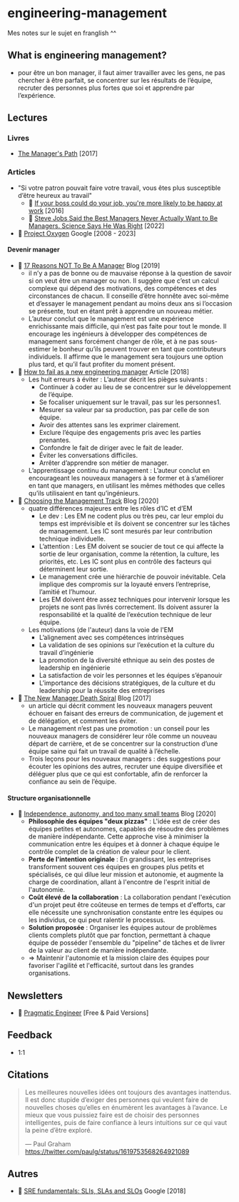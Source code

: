 # engineering-management
Mes notes sur le sujet en franglish ^^

## What is engineering management?

- pour être un bon manager, il faut aimer travailler avec les gens, ne pas chercher à être parfait, se concentrer sur les résultats de l’équipe, recruter des personnes plus fortes que soi et apprendre par l’expérience.


## Lectures

### Livres
- [The Manager's Path](https://www.amazon.fr/-/en/Camille-Fournier/dp/1491973897) [2017]
 
### Articles

- "Si votre patron pouvait faire votre travail, vous êtes plus susceptible d’être heureux au travail"
  - 📙 [If your boss could do your job, you're more likely to be happy at work](https://hbr.org/2016/12/if-your-boss-could-do-your-job-youre-more-likely-to-be-happy-at-work) [2016]
  - 📙 [Steve Jobs Said the Best Managers Never Actually Want to Be Managers. Science Says He Was Right](https://www.inc.com/jeff-haden/37-years-ago-steve-jobs-said-best-managers-never-want-to-be-a-manager-science-says-he-was-right.html) [2022]
- 📙 [Project Oxygen](https://rework.withgoogle.com/blog/the-evolution-of-project-oxygen/) Google [2008 - 2023]

#### Devenir manager
- 📙 [17 Reasons NOT To Be A Manager](https://charity.wtf/2019/09/08/reasons-not-to-be-a-manager/comment-page-1/) Blog [2019]
  - il n’y a pas de bonne ou de mauvaise réponse à la question de savoir si on veut être un manager ou non. Il suggère que c’est un calcul complexe qui dépend des motivations, des compétences et des circonstances de chacun. Il conseille d’être honnête avec soi-même et d’essayer le management pendant au moins deux ans si l’occasion se présente, tout en étant prêt à apprendre un nouveau métier.
  - L’auteur conclut que le management est une expérience enrichissante mais difficile, qui n’est pas faite pour tout le monde. Il encourage les ingénieurs à développer des compétences de management sans forcément changer de rôle, et à ne pas sous-estimer le bonheur qu’ils peuvent trouver en tant que contributeurs individuels. Il affirme que le management sera toujours une option plus tard, et qu’il faut profiter du moment présent.
- 📙 [How to fail as a new engineering manager](https://medium.com/@hashbrown/how-to-fail-as-a-new-engineering-manager-30b5fb617a) Article [2018]
  - Les huit erreurs à éviter : L’auteur décrit les pièges suivants :
    - Continuer à coder au lieu de se concentrer sur le développement de l’équipe.
    - Se focaliser uniquement sur le travail, pas sur les personnes1.
    - Mesurer sa valeur par sa production, pas par celle de son équipe.
    - Avoir des attentes sans les exprimer clairement.
    - Exclure l’équipe des engagements pris avec les parties prenantes.
    - Confondre le fait de diriger avec le fait de leader.
    - Éviter les conversations difficiles.
    - Arrêter d’apprendre son métier de manager.
  - L’apprentissage continu du management : L’auteur conclut en encourageant les nouveaux managers à se former et à s’améliorer en tant que managers, en utilisant les mêmes méthodes que celles qu’ils utilisaient en tant qu’ingénieurs.
- 📙 [Choosing the Management Track](https://blog.danielna.com/choosing-the-management-track/) Blog [2020]
  - quatre différences majeures entre les rôles d’IC et d’EM
    - Le dev : Les EM ne codent plus ou très peu, car leur emploi du temps est imprévisible et ils doivent se concentrer sur les tâches de management. Les IC sont mesurés par leur contribution technique individuelle.
    - L’attention : Les EM doivent se soucier de tout ce qui affecte la sortie de leur organisation, comme la rétention, la culture, les priorités, etc. Les IC sont plus en contrôle des facteurs qui déterminent leur sortie.
    - Le management crée une hiérarchie de pouvoir inévitable. Cela implique des compromis sur la loyauté envers l’entreprise, l’amitié et l’humour.
    - Les EM doivent être assez techniques pour intervenir lorsque les projets ne sont pas livrés correctement. Ils doivent assurer la responsabilité et la qualité de l’exécution technique de leur équipe.
  - Les motivations (de l'auteur) dans la voie de l'EM
    - L’alignement avec ses compétences intrinsèques
    - La validation de ses opinions sur l’exécution et la culture du travail d’ingénierie
    - La promotion de la diversité ethnique au sein des postes de leadership en ingénierie
    - La satisfaction de voir les personnes et les équipes s’épanouir
    - L’importance des décisions stratégiques, de la culture et du leadership pour la réussite des entreprises
- 📙 [The New Manager Death Spiral](https://randsinrepose.com/archives/the-new-manager-death-spiral/) Blog [2017]
  - un article qui décrit comment les nouveaux managers peuvent échouer en faisant des erreurs de communication, de jugement et de délégation, et comment les éviter.
  - Le management n’est pas une promotion : un conseil pour les nouveaux managers de considérer leur rôle comme un nouveau départ de carrière, et de se concentrer sur la construction d’une équipe saine qui fait un travail de qualité à l’échelle.
  - Trois leçons pour les nouveaux managers : des suggestions pour écouter les opinions des autres, recruter une équipe diversifiée et déléguer plus que ce qui est confortable, afin de renforcer la confiance au sein de l’équipe.

#### Structure organisationnelle
- 📙 [Independence, autonomy, and too many small teams](https://kislayverma.com/organizations/independence-autonomy-and-too-many-small-teams/) Blog [2020]
  - **Philosophie des équipes "deux pizzas"** : L'idée est de créer des équipes petites et autonomes, capables de résoudre des problèmes de manière indépendante. Cette approche vise à minimiser la communication entre les équipes et à donner à chaque équipe le contrôle complet de la création de valeur pour le client.
  - **Perte de l'intention originale** : En grandissant, les entreprises transforment souvent ces équipes en groupes plus petits et spécialisés, ce qui dilue leur mission et autonomie, et augmente la charge de coordination, allant à l'encontre de l'esprit initial de l'autonomie.
  - **Coût élevé de la collaboration** : La collaboration pendant l'exécution d'un projet peut être coûteuse en termes de temps et d'efforts, car elle nécessite une synchronisation constante entre les équipes ou les individus, ce qui peut ralentir le processus.
  - **Solution proposée** : Organiser les équipes autour de problèmes clients complets plutôt que par fonction, permettant à chaque équipe de posséder l'ensemble du "pipeline" de tâches et de livrer de la valeur au client de manière indépendante.
  - => Maintenir l'autonomie et la mission claire des équipes pour favoriser l'agilité et l'efficacité, surtout dans les grandes organisations.
  
## Newsletters
- 📙 [Pragmatic Engineer](https://newsletter.pragmaticengineer.com) [Free & Paid Versions]

## Feedback

- 1:1 

## Citations

> Les meilleures nouvelles idées ont toujours des avantages inattendus. Il est donc stupide d’exiger des personnes qui veulent faire de nouvelles choses qu’elles en énumèrent les avantages à l’avance. Le mieux que vous puissiez faire est de choisir des personnes intelligentes, puis de faire confiance à leurs intuitions sur ce qui vaut la peine d’être exploré.
>
> — Paul Graham https://twitter.com/paulg/status/1619753568264921089

## Autres
- 📙 [SRE fundamentals: SLIs, SLAs and SLOs](https://cloud.google.com/blog/products/devops-sre/sre-fundamentals-slis-slas-and-slos) Google [2018]
